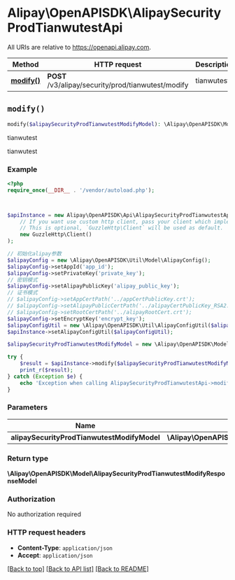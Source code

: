 # Alipay\OpenAPISDK\AlipaySecurityProdTianwutestApi

All URIs are relative to https://openapi.alipay.com.

Method | HTTP request | Description
------------- | ------------- | -------------
[**modify()**](AlipaySecurityProdTianwutestApi.md#modify) | **POST** /v3/alipay/security/prod/tianwutest/modify | tianwutest


## `modify()`

```php
modify($alipaySecurityProdTianwutestModifyModel): \Alipay\OpenAPISDK\Model\AlipaySecurityProdTianwutestModifyResponseModel
```

tianwutest

tianwutest

### Example

```php
<?php
require_once(__DIR__ . '/vendor/autoload.php');



$apiInstance = new Alipay\OpenAPISDK\Api\AlipaySecurityProdTianwutestApi(
    // If you want use custom http client, pass your client which implements `GuzzleHttp\ClientInterface`.
    // This is optional, `GuzzleHttp\Client` will be used as default.
    new GuzzleHttp\Client()
);

// 初始化alipay参数
$alipayConfig = new \Alipay\OpenAPISDK\Util\Model\AlipayConfig();
$alipayConfig->setAppId('app_id');
$alipayConfig->setPrivateKey('private_key');
// 密钥模式
$alipayConfig->setAlipayPublicKey('alipay_public_key');
// 证书模式
// $alipayConfig->setAppCertPath('../appCertPublicKey.crt');
// $alipayConfig->setAlipayPublicCertPath('../alipayCertPublicKey_RSA2.crt');
// $alipayConfig->setRootCertPath('../alipayRootCert.crt');
$alipayConfig->setEncryptKey('encrypt_key');
$alipayConfigUtil = new \Alipay\OpenAPISDK\Util\AlipayConfigUtil($alipayConfig);
$apiInstance->setAlipayConfigUtil($alipayConfigUtil);

$alipaySecurityProdTianwutestModifyModel = new \Alipay\OpenAPISDK\Model\AlipaySecurityProdTianwutestModifyModel(); // \Alipay\OpenAPISDK\Model\AlipaySecurityProdTianwutestModifyModel

try {
    $result = $apiInstance->modify($alipaySecurityProdTianwutestModifyModel);
    print_r($result);
} catch (Exception $e) {
    echo 'Exception when calling AlipaySecurityProdTianwutestApi->modify: ', $e->getMessage(), PHP_EOL;
}
```

### Parameters

Name | Type | Description  | Notes
------------- | ------------- | ------------- | -------------
 **alipaySecurityProdTianwutestModifyModel** | **\Alipay\OpenAPISDK\Model\AlipaySecurityProdTianwutestModifyModel**|  | [optional]

### Return type

**\Alipay\OpenAPISDK\Model\AlipaySecurityProdTianwutestModifyResponseModel**

### Authorization

No authorization required

### HTTP request headers

- **Content-Type**: `application/json`
- **Accept**: `application/json`

[[Back to top]](#) [[Back to API list]](../../README.md#api-endpoints)
[[Back to README]](../../README.md)
